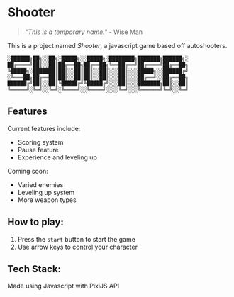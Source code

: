 # Shooter

>_"This is a temporary name."_ - Wise Man

This is a project named _Shooter_, a javascript game based off autoshooters. 
   ```
░██████╗██╗░░██╗░█████╗░░█████╗░████████╗███████╗██████╗░
██╔════╝██║░░██║██╔══██╗██╔══██╗╚══██╔══╝██╔════╝██╔══██╗
╚█████╗░███████║██║░░██║██║░░██║░░░██║░░░█████╗░░██████╔╝
░╚═══██╗██╔══██║██║░░██║██║░░██║░░░██║░░░██╔══╝░░██╔══██╗
██████╔╝██║░░██║╚█████╔╝╚█████╔╝░░░██║░░░███████╗██║░░██║
╚═════╝░╚═╝░░╚═╝░╚════╝░░╚════╝░░░░╚═╝░░░╚══════╝╚═╝░░╚═╝
   ```

## Features
Current features include:
* Scoring system
* Pause feature
* Experience and leveling up

Coming soon:
* Varied enemies
* Leveling up system
* More weapon types

## How to play:
1. Press the `start` button to start the game
1. Use arrow keys to control your character


## Tech Stack:
Made using Javascript with PixiJS API